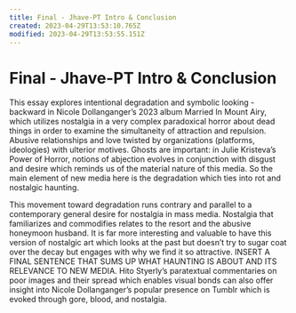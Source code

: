 ```yaml
---
title: Final - Jhave-PT Intro & Conclusion
created: 2023-04-29T13:53:10.765Z
modified: 2023-04-29T13:53:55.151Z
---
```


# Final - Jhave-PT Intro & Conclusion

This essay explores intentional degradation and symbolic looking -backward in Nicole Dollanganger’s 2023 album Married In Mount Airy, which utilizes nostalgia in a very complex paradoxical horror about dead things in order to examine the simultaneity of attraction and repulsion. Abusive relationships and love twisted by organizations (platforms, ideologies) with ulterior motives. Ghosts are important: in Julie Kristeva’s Power of Horror, notions of abjection evolves in conjunction with disgust and desire which reminds us of the material nature of this media. So the main element of new media here is the degradation which ties into rot and nostalgic haunting. 

This movement toward degradation runs contrary and parallel to a contemporary general desire for nostalgia in mass media. Nostalgia that familiarizes and commodifies relates to the resort and the abusive honeymoon husband. It is far more interesting and valuable to have this version of nostalgic art which looks at the past but doesn’t try to sugar coat over the decay but engages with why we find it so attractive. INSERT A FINAL SENTENCE THAT SUMS UP WHAT HAUNTING IS ABOUT AND ITS RELEVANCE TO NEW MEDIA. Hito Styerly’s paratextual commentaries on poor images and their spread which enables visual bonds can also offer insight into Nicole Dollanganger’s popular presence on Tumblr which is evoked through gore, blood, and nostalgia. 


